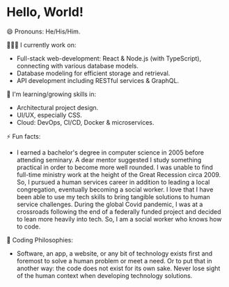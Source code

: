 # Hello, World!
  
😄 Pronouns: He/His/Him.

👨🏻‍💻 I currently work on:
  - Full-stack web-development: React & Node.js (with TypeScript), connecting with various database models.
  - Database modeling for efficient storage and retrieval.
  - API development including RESTful services & GraphQL.

🌱 I'm learning/growing skills in:
  - Architectural project design.
  - UI/UX, especially CSS.
  - Cloud: DevOps, CI/CD, Docker & microservices.
   
  
⚡ Fun facts:
  - I earned a bachelor's degree in computer science in 2005 before attending seminary. A dear mentor suggested I study something practical in order to become more well rounded. I was unable to find full-time ministry work at the height of the Great Recession circa 2009. So, I pursued a human services career in addition to leading a local congregation, eventually becoming a social worker. I love that I have been able to use my tech skills to bring tangible solutions to human service challenges. During the global Covid pandemic, I was at a crossroads following the end of a federally funded project and decided to lean more heavily into tech. So, I am a social worker who knows how to code.

💬 Coding Philosophies:
   - Software, an app, a website, or any bit of technology exists first and foremost to solve a human problem or meet a need. Or to put that in another way: the code does not exist for its own sake. Never lose sight of the human context when developing technology solutions.
<!--

Here are some ideas to get you started:

- 🔭 I’m currently working on ...
- 🌱 I’m currently learning ...
- 👯 I’m looking to collaborate on ...
- 🤔 I’m looking for help with ...
- 💬 Ask me about ...
- 📫 How to reach me: ...
- 😄 Pronouns: ...
- ⚡ Fun fact: ...
-->

